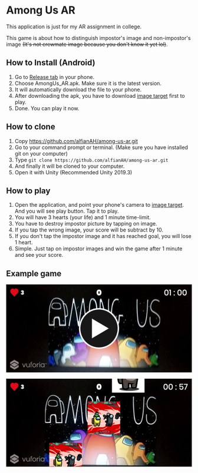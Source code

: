 ﻿# Among Us AR

This application is just for my AR assignment in college.

This game is about how to distinguish impostor's image and non-impostor's image ~~(It's not crewmate image because you don't know it yet lol)~~.

## How to Install (Android)
1. Go to [Release tab](https://github.com/alfianAH/among-us-ar/releases) in your phone.
2. Choose AmongUs_AR.apk. Make sure it is the latest version.
3. It will automatically download the file to your phone.
4. After downloading the apk, you have to download [image target](/Images/among-us.jpeg) first to play.
5. Done. You can play it now.

## How to clone
1. Copy https://github.com/alfianAH/among-us-ar.git
2. Go to your command prompt or terminal. (Make sure you have installed git on your computer)
3. Type ```git clone https://github.com/alfianAH/among-us-ar.git```
4. And finally it will be cloned to your computer.
5. Open it with Unity (Recommended Unity 2019.3)

## How to play
1. Open the application, and point your phone's camera to [image target](/Images/among-us.jpeg). And you will see play button. Tap it to play.
2. You will have 3 hearts (your life) and 1 minute time-limit.
3. You have to destroy impostor picture by tapping on image.
4. If you tap the wrong image, your score will be subtract by 10.
5. If you don't tap the impostor image and it has reached goal, you will lose 1 heart.
6. Simple. Just tap on impostor images and win the game after 1 minute and see your score.

## Example game

![Gameplay](/Images/gameplay1.jpg)

![Gameplay](/Images/gameplay2.jpg)